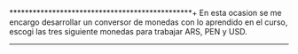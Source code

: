 ***********************************************+
En esta ocasion se me encargo desarrollar un conversor de 
monedas con lo aprendido en el curso, escogi las tres siguiente 
monedas para trabajar ARS, PEN y USD.
***********************************************
